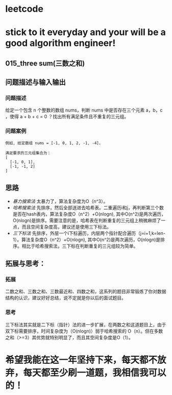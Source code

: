 # leetcode
# stick to it everyday and your will be a good algorithm engineer!
## 015_three sum(三数之和)
## 问题描述与输入输出

### 问题描述

给定一个包含 n 个整数的数组 nums，判断 nums 中是否存在三个元素 a，b，c ，使得 a + b + c = 0 ？找出所有满足条件且不重复的三元组。

### 问题案例

	例如, 给定数组 nums = [-1, 0, 1, 2, -1, -4]，

	满足要求的三元组集合为：
	[
	  [-1, 0, 1],
	  [-1, -1, 2]
	]
 
## 思路			
* _暴力搜索法_  太暴力了，算法复杂度为O（n^3）。
* _哈希搜索法_  先排序，然后全部送进去哈希表。二重遍历i和j，再判断第三个数是否在hash表内，算法复杂度O（n^2）+O(nlogn),
其中O(n^2)是两次遍历，O(nlogn)是排序。需要注意的是，哈希表在判断重复的三元组上稍微麻烦了一点，而且空间复杂度高，建议还是使用三下标法。
* _三下标法_    先排序，外层一个i下标遍历，内层两个指针配合遍历（j=i+1,k=len-1）。算法复杂度O（n^2）+O(nlogn),
其中O(n^2)是两次遍历，O(nlogn)是排序。相比于哈希搜索法，三下标在判断重复的三元组较为简单。

## 拓展与思考：
### 拓展
二数之和、三数之和、三数最近和、四数之和，这系列的题目非常锻炼了你对数据结构的认识，建议好好总结，说不定就是你以后的面试题目。
	
### 思考
三下标法其实就是二下标（指针）法的进一步扩展，在两数之和这道题目上，由于双下标需要排序，时间复杂度为（O(nlogn)）弱于哈希搜索的
O（n）。但在多数之和（>=3）其优势就特别明显了，而且其空间复杂度是O（1）。
        
# 希望我能在这一年坚持下来，每天都不放弃，每天都至少刷一道题，我相信我可以的！
